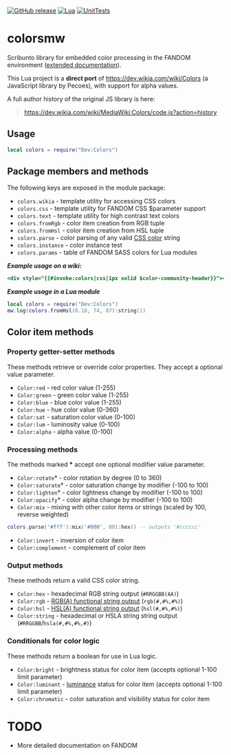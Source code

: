 [![GitHub release](https://img.shields.io/github/release/speeditor/colorsmw/all.svg?style=flat-square&longCache=true)](https://github.com/speeditor/colorsmw/releases) [![Lua](https://img.shields.io/badge/lua%20-5.1.5-blue.svg?style=flat-square&longCache=true)](https://dev.wikia.com/wiki/Lua_reference_manual) [![UnitTests](https://img.shields.io/badge/unit%20tests-passing-green.svg?style=flat-square&longCache=true)](https://dev.wikia.com/wiki/Module_talk:Colors/testcases)

# colorsmw
Scribunto library for embedded color processing in the FANDOM environment ([extended documentation](https://dev.wikia.com/wiki/Global_Lua_Modules/Colors)).

This Lua project is a **direct port** of https://dev.wikia.com/wiki/Colors (a JavaScript library by Pecoes), with support for alpha values.

A full author history of the original JS library is here:
>https://dev.wikia.com/wiki/MediaWiki:Colors/code.js?action=history

## Usage
```lua
local colors = require("Dev:Colors")
```

## Package members and methods
The following keys are exposed in the module package:
* `colors.wikia` - template utility for accessing CSS colors
* `colors.css` - template utility for FANDOM CSS $parameter support
* `colors.text` - template utility for high contrast text colors
* `colors.fromRgb` - color item creation from RGB tuple
* `colors.fromHsl` - color item creation from HSL tuple
* `colors.parse` - color parsing of any valid [CSS color](https://developer.mozilla.org/en-US/docs/Web/CSS/color_value) string
* `colors.instance` - color instance test
* `colors.params` - table of FANDOM SASS colors for Lua modules

***Example usage on a wiki:***
```mediawiki
<div style="{{#invoke:colors|css|1px solid $color-community-header}}"></div>
```
***Example usage in a Lua module***
```lua
local colors = require("Dev:Colors")
mw.log(colors.fromHsl(0.18, 74, 87):string())
```

## Color item methods
### Property getter-setter methods
These methods retrieve or override color properties. They accept a optional value parameter.
* `Color:red` - red color value (1-255)
* `Color:green` - green color value (1-255)
* `Color:blue` - blue color value (1-255)
* `Color:hue` - hue color value (0-360)
* `Color:sat` - saturation color value (0-100)
* `Color:lum` - luminosity value (0-100)
* `Color:alpha` - alpha value (0-100)
### Processing methods
The methods marked **\*** accept one optional modifier value parameter.
* `Color:rotate`* - color rotation by degree (0 to 360)
* `Color:saturate`* - color saturation change by modifier (-100 to 100)
* `Color:lighten`* - color lightness change by modifier (-100 to 100)
* `Color:opacify`* - color alpha change by modifier (-100 to 100)
* `Color:mix` - mixing with other color items or strings (scaled by 100, reverse weighted)
```lua
colors.parse('#fff'):mix('#000', 80):hex() -- outputs '#cccccc'
```
* `Color:invert` - inversion of color item
* `Color:complement` - complement of color item
### Output methods
These methods return a valid CSS color string.
* `Color:hex` - hexadecimal RGB string output (`#RRGGBB(AA)`)
* `Color:rgb` - [RGB(A) functional string output](https://developer.mozilla.org/en-US/docs/Web/CSS/color_value#rgb()_and_rgba()) (`rgb(#,#%,#%)`)
* `Color:hsl` - [HSL(A) functional string output](https://developer.mozilla.org/en-US/docs/Web/CSS/color_value#hsl()_and_hsla()) (`hsl(#,#%,#%)`)
* `Color:string` - hexadecimal or HSLA string string output (`#RRGGBB`/`hsla(#,#%,#%,#)`)
### Conditionals for color logic
These methods return a boolean for use in Lua logic.
* `Color:bright` - brightness status for color item (accepts optional 1-100 limit parameter)
* `Color:luminant` - [luminance](https://en.wikipedia.org/wiki/Relative_luminance) status for color item (accepts optional 1-100 limit parameter)
* `Color:chromatic` - color saturation and visibility status for color item

# TODO
* More detailed documentation on FANDOM